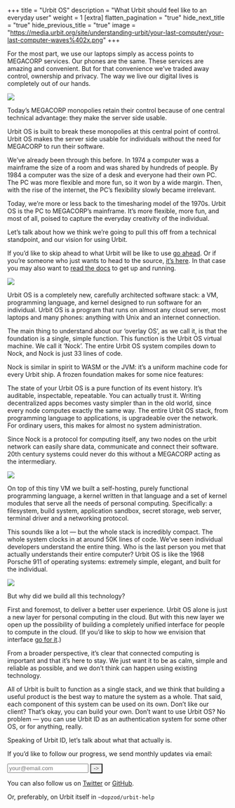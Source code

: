 +++
title = "Urbit OS"
description = "What Urbit should feel like to an everyday user"
weight = 1
[extra]
flatten_pagination = "true"
hide_next_title = "true"
hide_previous_title = "true"
image = "https://media.urbit.org/site/understanding-urbit/your-last-computer/your-last-computer-waves%402x.png"
+++

For the most part, we use our laptops simply as access points to MEGACORP services. Our phones are the same. These services are amazing and convenient. But for that convenience we’ve traded away control, ownership and privacy. The way we live our digital lives is completely out of our hands. 

![](https://storage.googleapis.com/media.urbit.org/site/understanding-urbit/intro/intro-5.jpg)

Today’s MEGACORP monopolies retain their control because of one central technical advantage: they make the server side usable. 

Urbit OS is built to break these monopolies at this central point of control. Urbit OS makes the server side usable for individuals without the need for MEGACORP to run their software. 

We’ve already been through this before. In 1974 a computer was a mainframe the size of a room and was shared by hundreds of people. By 1984 a computer was the size of a desk and everyone had their own PC. The PC was more flexible and more fun, so it won by a wide margin. Then, with the rise of the internet, the PC’s flexibility slowly became irrelevant. 

Today, we’re more or less back to the timesharing model of the 1970s. Urbit OS is the PC to MEGACORP’s mainframe. It’s more flexible, more fun, and most of all, poised to capture the everyday creativity of the individual.

Let’s talk about how we think we’re going to pull this off from a technical standpoint, and our vision for using Urbit. 

If you’d like to skip ahead to what Urbit will be like to use [go ahead](/understanding-urbit/urbitos1-osn). Or if you’re someone who just wants to head to the source, [it’s here](https://github.com/urbit/urbit#urbit). In that case you may also want to [read the docs](https://urbit.org/docs/) to get up and running.

![](https://media.urbit.org/site/understanding-urbit/technical-overview/technical-overview-kernel@2x.png)

Urbit OS is a completely new, carefully architected software stack: a VM, programming language, and kernel designed to run software for an individual. Urbit OS is a program that runs on almost any cloud server, most laptops and many phones: anything with Unix and an internet connection. 

The main thing to understand about our ‘overlay OS’, as we call it, is that the foundation is a single, simple function. This function is the Urbit OS virtual machine. We call it ‘Nock’. The entire Urbit OS system compiles down to Nock, and Nock is just 33 lines of code.

Nock is similar in spirit to WASM or the JVM: it’s a uniform machine code for every Urbit ship. A frozen foundation makes for some nice features: 

The state of your Urbit OS is a pure function of its event history. It’s auditable, inspectable, repeatable. You can actually trust it.
Writing decentralized apps becomes vasty simpler than in the old world, since every node computes exactly the same way.
The entire Urbit OS stack, from programming language to applications, is upgradeable over the network. For ordinary users, this makes for almost no system administration.

Since Nock is a protocol for computing itself, any two nodes on the urbit network can easily share data, communicate and connect their software. 20th century systems could never do this without a MEGACORP acting as the intermediary.

![](https://media.urbit.org/site/understanding-urbit/network-os/urbit-os-diagram-apart.svg)

On top of this tiny VM we built a self-hosting, purely functional programming language, a kernel written in that language and a set of kernel modules that serve all the needs of personal computing. Specifically: a filesystem, build system, application sandbox, secret storage, web server, terminal driver and a networking protocol. 

This sounds like a lot — but the whole stack is incredibly compact. The whole system clocks in at around 50K lines of code. We’ve seen individual developers understand the entire thing. Who is the last person you met that actually understands their entire computer? Urbit OS is like the 1968 Porsche 911 of operating systems: extremely simple, elegant, and built for the individual.

![](https://media.urbit.org/site/understanding-urbit/project-history/uu-os-4.jpg)

But why did we build all this technology? 

First and foremost, to deliver a better user experience. Urbit OS alone is just a new layer for personal computing in the cloud. But with this new layer we open up the possibility of building a completely unified interface for people to compute in the cloud. (If you’d like to skip to how we envision that interface [go for it](/understanding-urbit/urbitos1-osn).)

From a broader perspective, it’s clear that connected computing is important and that it’s here to stay. We just want it to be as calm, simple and reliable as possible, and we don’t think can happen using existing technology. 

All of Urbit is built to function as a single stack, and we think that building a useful product is the best way to mature the system as a whole. That said, each component of this system can be used on its own. Don’t like our client? That’s okay, you can build your own. Don’t want to use Urbit OS? No problem — you can use Urbit ID as an authentication system for some other OS, or for anything, really. 

Speaking of Urbit ID, let’s talk about what that actually is.

<iframe name="nothing" style="display:none;"></iframe>
<p class="mt5">If you’d like to follow our progress, we send monthly updates via email:</p>
<form
action="https://urbit.us11.list-manage.com/subscribe/post?u=972a03db9e0c6c25bb58de8c8&amp;amp;id=be143888d2"
method="post"
id="mc-embedded-subscribe-form"
name="mc-embedded-subscribe-form"
class="validate form"
target="_blank"
novalidate>
<div class="input-group" id="mc_embed_signup_scroll">
    <div class="mc-field-group w-100 relative">
    <input
        class="bg-white black b--black ba pa3 w-100 mb2 br0 wk-appearance-none"
        type="email"
        name="EMAIL"
        id="mce-EMAIL"
        placeholder="your@email.com"/>
    <button
        id="mc-embedded-subscribe"
        class="dib bn absolute bg-transparent"
        style="font-family: 'Inter UI', san-serif; right: 3px; top: 15px; -webkit-appearance: none;"
        type="submit"
        name="subscribe"
        onclick="_paq.push(['trackEvent', 'Mailing List', 'Subscribe'])">
        <span class="fr pr1">-></span>
    </button>
    </div>
</div>
</form>

You can also follow us on [Twitter](https://twitter.com/urbit) or [GitHub](https://github.com/urbit).

Or, preferably, on Urbit itself in `~dopzod/urbit-help`